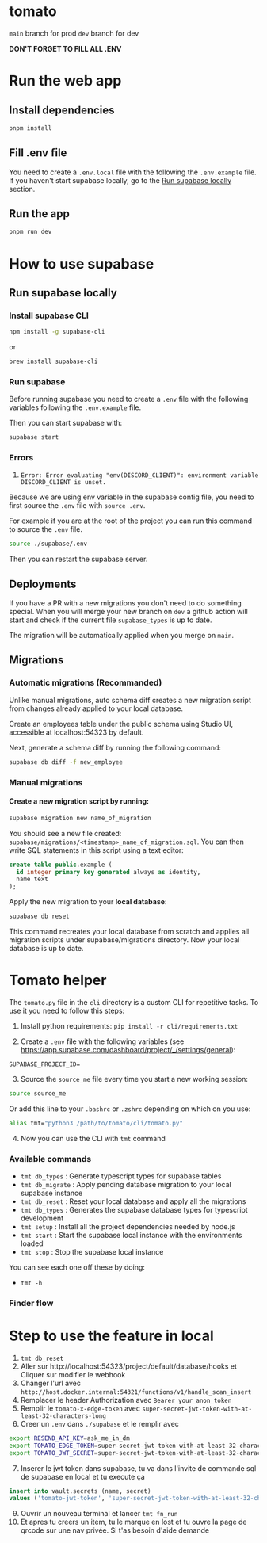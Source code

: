 # tomato

`main` branch for prod
`dev` branch for dev

**DON'T FORGET TO FILL ALL .ENV**

# Run the web app

## Install dependencies

```bash
pnpm install
```

## Fill .env file

You need to create a `.env.local` file with the following the `.env.example` file. If you haven't start supabase locally, go to the [Run supabase locally](#run-supabase-locally) section.

## Run the app

```bash
pnpm run dev
```

# How to use supabase

## Run supabase locally

### Install supabase CLI

```bash
npm install -g supabase-cli
```
or 
```bash
brew install supabase-cli
```

### Run supabase

Before running supabase you need to create a `.env` file with the following variables following the `.env.example` file.

Then you can start supabase with:

```bash
supabase start
```

### Errors

1. `Error: Error evaluating "env(DISCORD_CLIENT)": environment variable DISCORD_CLIENT is unset.`

Because we are using env variable in the supabase config file, you need to first source the `.env` file with `source .env`.

For example if you are at the root of the project you can run this command to source the `.env` file.

```bash
source ./supabase/.env
```

Then you can restart the supabase server.

## Deployments

If you have a PR with a new migrations you don't need to do something special. When you will merge your new branch on `dev` a github action will start and check if the current file `supabase_types` is up to date.

The migration will be automatically applied when you merge on `main`.

## Migrations

### Automatic migrations (Recommanded)

Unlike manual migrations, auto schema diff creates a new migration script from changes already applied to your local database.

Create an employees table under the public schema using Studio UI, accessible at localhost:54323 by default.

Next, generate a schema diff by running the following command:

```bash
supabase db diff -f new_employee
```

### Manual migrations

#### Create a new migration script by running:

```bash
supabase migration new name_of_migration
```

You should see a new file created: `supabase/migrations/<timestamp>_name_of_migration.sql`. You can then write SQL statements in this script using a text editor:

```sql
create table public.example (
  id integer primary key generated always as identity,
  name text
);
```

Apply the new migration to your **local database**:

```bash
supabase db reset
```

This command recreates your local database from scratch and applies all migration scripts under supabase/migrations directory. Now your local database is up to date.

# Tomato helper

The `tomato.py` file in the `cli` directory is a custom CLI for repetitive tasks.
To use it you need to follow this steps:

1. Install python requirements: `pip install -r cli/requirements.txt`

2. Create a `.env` file with the following variables (see https://app.supabase.com/dashboard/project/_/settings/general):

```
SUPABASE_PROJECT_ID=
```

3. Source the `source_me` file every time you start a new working session:

```bash
source source_me
```

Or add this line to your `.bashrc` or `.zshrc` depending on which on you use:

```bash
alias tmt="python3 /path/to/tomato/cli/tomato.py"
```

4. Now you can use the CLI with `tmt` command

### Available commands

- `tmt db_types` : Generate typescript types for supabase tables
- `tmt db_migrate` : Apply pending database migration to your local supabase instance
- `tmt db_reset` : Reset your local database and apply all the migrations
- `tmt db_types` : Generates the supabase database types for typescript development
- `tmt setup` : Install all the project dependencies needed by node.js
- `tmt start` : Start the supabase local instance with the environments loaded
- `tmt stop` : Stop the supabase local instance

You can see each one off these by doing:

- `tmt -h`

### Finder flow

# Step to use the feature in local 

1. `tmt db_reset`
2. Aller sur http://localhost:54323/project/default/database/hooks et Cliquer sur modifier le webhook
3. Changer l'url avec `http://host.docker.internal:54321/functions/v1/handle_scan_insert`
4. Remplacer le header Authorization avec `Bearer your_anon_token`
5. Remplir le `tomato-x-edge-token` avec `super-secret-jwt-token-with-at-least-32-characters-long`
6. Creer un `.env` dans `./supabase` et le remplir avec
```bash
export RESEND_API_KEY=ask_me_in_dm
export TOMATO_EDGE_TOKEN=super-secret-jwt-token-with-at-least-32-characters-long
export TOMATO_JWT_SECRET=super-secret-jwt-token-with-at-least-32-characters-long
```
7. Inserer le jwt token dans supabase, tu va dans l'invite de commande sql de supabase en local et tu execute ça 
```sql
insert into vault.secrets (name, secret)
values ('tomato-jwt-token', 'super-secret-jwt-token-with-at-least-32-characters-long') returning *;
```
9. Ouvrir un nouveau terminal et lancer `tmt fn_run`
8. Et apres tu creers un item, tu le marque en lost et tu ouvre la page de qrcode sur une nav privée. Si t'as besoin d'aide demande

